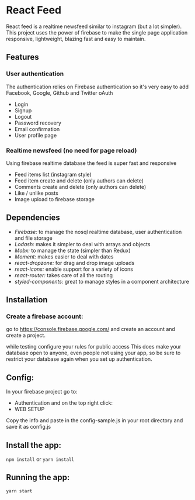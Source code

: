 # React Feed
React feed is a realtime newsfeed similar to instagram (but a lot simpler). This project uses the power of firebase to make the single page application responsive, lightweight, blazing fast and easy to maintain.


## Features
### User authentication
The authentication relies on Firebase authentication so it's very easy to add Facebook, Google, Github and Twitter oAuth
- Login
- Signup
- Logout
- Password recovery
- Email confirmation
- User profile page

### Realtime newsfeed (no need for page reload)
Using firebase realtime database the feed is super fast and responsive
- Feed items list (instagram style)
- Feed item create and delete (only authors can delete)
- Comments create and delete (only authors can delete)
- Like / unlike posts
- Image upload to firebase storage

## Dependencies
- *Firebase:* to manage the nosql realtime database, user authentication and file storage
- *Lodash:* makes it simpler to deal with arrays and objects
- *Mobx:* to manage the state (simpler than Redux)
- *Moment:* makes easier to deal with dates
- *react-dropzone:* for drag and drop image uploads
- *react-icons:* enable support for a variety of icons
- *react-router:* takes care of all the routing
- *styled-components:* great to manage styles in a component architecture



## Installation
### Create a firebase account:
go to https://console.firebase.google.com/ and create an account and create a project.

while testing configure your rules for public access
This does make your database open to anyone, even people not using your app, so be sure to restrict your database again when you set up authentication.

## Config:
In your firebase project go to:
- Authentication
and on the top right click:
- WEB SETUP

Copy the info and paste in the config-sample.js in your root directory and save it as config.js

## Install the app:
`npm install` or `yarn install`

## Running the app:
`yarn start`
